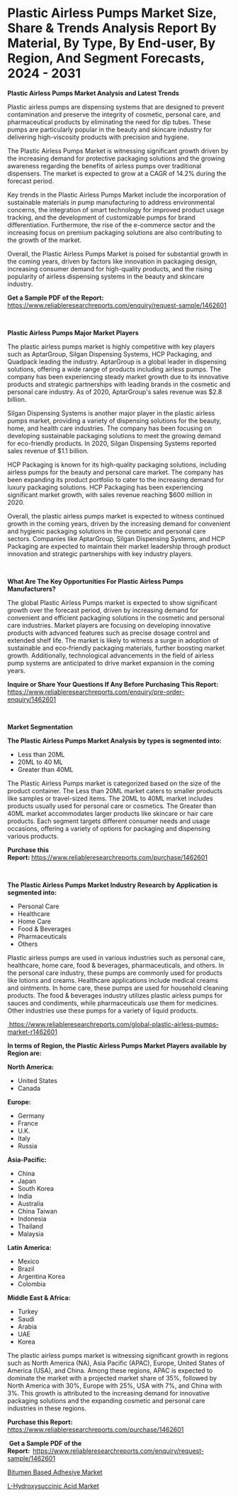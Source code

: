 <p><h1>Plastic Airless Pumps Market Size, Share & Trends Analysis Report By Material, By Type, By End-user, By Region, And Segment Forecasts, 2024 - 2031</h1></p><p><strong>Plastic Airless Pumps Market Analysis and Latest Trends</strong></p>
<p><p>Plastic airless pumps are dispensing systems that are designed to prevent contamination and preserve the integrity of cosmetic, personal care, and pharmaceutical products by eliminating the need for dip tubes. These pumps are particularly popular in the beauty and skincare industry for delivering high-viscosity products with precision and hygiene.</p><p>The Plastic Airless Pumps Market is witnessing significant growth driven by the increasing demand for protective packaging solutions and the growing awareness regarding the benefits of airless pumps over traditional dispensers. The market is expected to grow at a CAGR of 14.2% during the forecast period.</p><p>Key trends in the Plastic Airless Pumps Market include the incorporation of sustainable materials in pump manufacturing to address environmental concerns, the integration of smart technology for improved product usage tracking, and the development of customizable pumps for brand differentiation. Furthermore, the rise of the e-commerce sector and the increasing focus on premium packaging solutions are also contributing to the growth of the market.</p><p>Overall, the Plastic Airless Pumps Market is poised for substantial growth in the coming years, driven by factors like innovation in packaging design, increasing consumer demand for high-quality products, and the rising popularity of airless dispensing systems in the beauty and skincare industry.</p></p>
<p><strong>Get a Sample PDF of the Report:&nbsp;</strong> <a href="https://www.reliableresearchreports.com/enquiry/request-sample/1462601">https://www.reliableresearchreports.com/enquiry/request-sample/1462601</a></p>
<p>&nbsp;</p>
<p><strong>Plastic Airless Pumps Major Market Players</strong></p>
<p><p>The plastic airless pumps market is highly competitive with key players such as AptarGroup, Silgan Dispensing Systems, HCP Packaging, and Quadpack leading the industry. AptarGroup is a global leader in dispensing solutions, offering a wide range of products including airless pumps. The company has been experiencing steady market growth due to its innovative products and strategic partnerships with leading brands in the cosmetic and personal care industry. As of 2020, AptarGroup's sales revenue was $2.8 billion.</p><p>Silgan Dispensing Systems is another major player in the plastic airless pumps market, providing a variety of dispensing solutions for the beauty, home, and health care industries. The company has been focusing on developing sustainable packaging solutions to meet the growing demand for eco-friendly products. In 2020, Silgan Dispensing Systems reported sales revenue of $1.1 billion.</p><p>HCP Packaging is known for its high-quality packaging solutions, including airless pumps for the beauty and personal care market. The company has been expanding its product portfolio to cater to the increasing demand for luxury packaging solutions. HCP Packaging has been experiencing significant market growth, with sales revenue reaching $600 million in 2020.</p><p>Overall, the plastic airless pumps market is expected to witness continued growth in the coming years, driven by the increasing demand for convenient and hygienic packaging solutions in the cosmetic and personal care sectors. Companies like AptarGroup, Silgan Dispensing Systems, and HCP Packaging are expected to maintain their market leadership through product innovation and strategic partnerships with key industry players.</p></p>
<p>&nbsp;</p>
<p><strong>What Are The Key Opportunities For Plastic Airless Pumps Manufacturers?</strong></p>
<p><p>The global Plastic Airless Pumps market is expected to show significant growth over the forecast period, driven by increasing demand for convenient and efficient packaging solutions in the cosmetic and personal care industries. Market players are focusing on developing innovative products with advanced features such as precise dosage control and extended shelf life. The market is likely to witness a surge in adoption of sustainable and eco-friendly packaging materials, further boosting market growth. Additionally, technological advancements in the field of airless pump systems are anticipated to drive market expansion in the coming years.</p></p>
<p><strong>Inquire or Share Your Questions If Any Before Purchasing This Report:</strong> <a href="https://www.reliableresearchreports.com/enquiry/pre-order-enquiry/1462601">https://www.reliableresearchreports.com/enquiry/pre-order-enquiry/1462601</a></p>
<p>&nbsp;</p>
<p><strong>Market Segmentation</strong></p>
<p><strong>The Plastic Airless Pumps Market Analysis by types is segmented into:</strong></p>
<p><ul><li>Less than 20ML</li><li>20ML to 40 ML</li><li>Greater than 40ML</li></ul></p>
<p><p>The Plastic Airless Pumps market is categorized based on the size of the product container. The Less than 20ML market caters to smaller products like samples or travel-sized items. The 20ML to 40ML market includes products usually used for personal care or cosmetics. The Greater than 40ML market accommodates larger products like skincare or hair care products. Each segment targets different consumer needs and usage occasions, offering a variety of options for packaging and dispensing various products.</p></p>
<p><strong>Purchase this Report:&nbsp;</strong><a href="https://www.reliableresearchreports.com/purchase/1462601">https://www.reliableresearchreports.com/purchase/1462601</a></p>
<p>&nbsp;</p>
<p><strong>The Plastic Airless Pumps Market Industry Research by Application is segmented into:</strong></p>
<p><ul><li>Personal Care</li><li>Healthcare</li><li>Home Care</li><li>Food & Beverages</li><li>Pharmaceuticals</li><li>Others</li></ul></p>
<p><p>Plastic airless pumps are used in various industries such as personal care, healthcare, home care, food & beverages, pharmaceuticals, and others. In the personal care industry, these pumps are commonly used for products like lotions and creams. Healthcare applications include medical creams and ointments. In home care, these pumps are used for household cleaning products. The food & beverages industry utilizes plastic airless pumps for sauces and condiments, while pharmaceuticals use them for medicines. Other industries use these pumps for a variety of liquid products.</p></p>
<p><a href="https://www.reliableresearchreports.com/global-plastic-airless-pumps-market-r1462601">&nbsp;https://www.reliableresearchreports.com/global-plastic-airless-pumps-market-r1462601</a></p>
<p><strong>In terms of Region, the Plastic Airless Pumps Market Players available by Region are:</strong></p>
<p>
    <p> <strong> North America: </strong>
        <ul>
            <li>United States</li>
            <li>Canada</li>
        </ul>
        </p> 
    <p> <strong> Europe: </strong>
        <ul>
            <li>Germany</li>
            <li>France</li>
            <li>U.K.</li>
            <li>Italy</li>
            <li>Russia</li>
        </ul>
        </p> 
    <p> <strong> Asia-Pacific: </strong>
        <ul>
            <li>China</li>
            <li>Japan</li>
            <li>South Korea</li>
            <li>India</li>
            <li>Australia</li>
            <li>China Taiwan</li>
            <li>Indonesia</li>
            <li>Thailand</li>
            <li>Malaysia</li>
        </ul>
        </p> 
    <p> <strong> Latin America: </strong>
        <ul>
            <li>Mexico</li>
            <li>Brazil</li>
            <li>Argentina Korea</li>
            <li>Colombia</li>
        </ul>
        </p> 
    <p> <strong> Middle East & Africa: </strong>
        <ul>
            <li>Turkey</li>
            <li>Saudi</li>
            <li>Arabia</li>
            <li>UAE</li>
            <li>Korea</li>
        </ul>
    </p>
    </p>
<p><p>The plastic airless pumps market is witnessing significant growth in regions such as North America (NA), Asia Pacific (APAC), Europe, United States of America (USA), and China. Among these regions, APAC is expected to dominate the market with a projected market share of 35%, followed by North America with 30%, Europe with 25%, USA with 7%, and China with 3%. This growth is attributed to the increasing demand for innovative packaging solutions and the expanding cosmetic and personal care industries in these regions.</p></p>
<p><strong>Purchase this Report: </strong><a href="https://www.reliableresearchreports.com/purchase/1462601">https://www.reliableresearchreports.com/purchase/1462601</a></p>
<p>&nbsp;<strong>Get a Sample PDF of the Report:&nbsp;&nbsp;</strong><a href="https://www.reliableresearchreports.com/enquiry/request-sample/1462601">https://www.reliableresearchreports.com/enquiry/request-sample/1462601</a></p>
<p><strong></strong></p>
<p><p><a href="https://issuu.com/reportprime-2/docs/bitumen-based-adhesive-market-size-2030.pptx">Bitumen Based Adhesive Market</a></p><p><a href="https://gamy-alyssum-396.notion.site/L-Hydroxysuccinic-Acid-Market-Exploring-Market-Share-Market-Trends-and-Future-Growth-8d183bedf77c466cb7d75f21cae88b4a">L-Hydroxysuccinic Acid Market</a></p></p>
